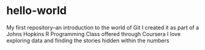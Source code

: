 # hello-world
My first repository–an introduction to the world of Git
I created it as part of a Johns Hopkins R Programming Class offered through Coursera
I love exploring data and finding the stories hidden within the numbers
